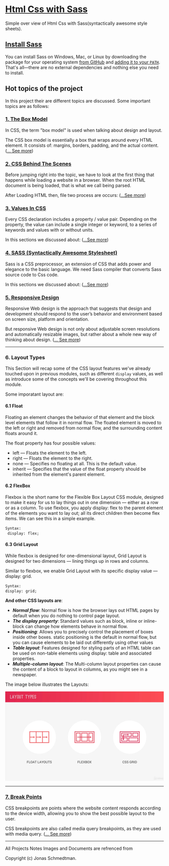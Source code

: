# [Html Css with Sass](/README.md)

  Simple over view of Html Css with Sass(syntactically awesome style sheets).

## [Install Sass](/README.md)

You can install Sass on Windows, Mac, or Linux by downloading the package for
your operating system [from GitHub][] and [adding it to your `PATH`][PATH].
That's all—there are no external dependencies and nothing else you need to
install.

[from GitHub]: https://github.com/sass/dart-sass/releases
[PATH]: https://katiek2.github.io/path-doc/

## Hot topics of the project

In this project their are different topics are discussed. Some important topics are as follows:

### [1. The Box Model](ModelBox.md)

In CSS, the term "box model" is used when talking about design and layout.

The CSS box model is essentially a box that wraps around every HTML element. It consists of: margins, borders, padding, and the actual content. ([... See more](ModelBox.md))

### [2. CSS Behind The Scenes](BehindTheScenes.md)

Before jumping right into the topic, we have to look at the first thing that happens while loading a website in a browser. When the root HTML document is being loaded, that is what we call being parsed.

After Loading HTML then, file two process are occurs: ([...See more](BehindTheScenes.md))

### [3. Values In CSS](ValuseInCss.md)

Every CSS declaration includes a property / value pair. Depending on the property, the value can include a single integer or keyword, to a series of keywords and values with or without units.

In this sections we discussed about: ([...See more](ValuseInCss.md))

### [4. SASS (Syntactically Awesome Stylesheet)](Sass.md)

Sass is a CSS preprocessor, an extension of CSS that adds power and elegance to the basic language. We need Sass compiler that converts Sass source code to Css code. 

In this sections we discussed about: ([...See more](Sass.md))

### [5. Responsive Design](Responsive.md)

Responsive Web design is the approach that suggests that design and development should respond to the user’s behavior and environment based on screen size, platform and orientation.

But responsive Web design is not only about adjustable screen resolutions and automatically resizable images, but rather about a whole new way of thinking about design.  ([... See more](Responsive.md))

---
   
 ### 6. Layout Types
  
  This Section will recap some of the CSS layout features we've already touched upon in previous modules, such as different ```display``` values, as well as introduce some of the concepts we'll be covering throughout this module.
  
  Some imporatant layout are:
  
#### 6.1 Float
  
Floating an element changes the behavior of that element and the block level elements that follow it in normal flow. The floated element is moved to the left or right and removed from normal flow, and the surrounding content floats around it.

The float property has four possible values:

- left — Floats the element to the left.
- right — Floats the element to the right.
- none — Specifies no floating at all. This is the default value.
- inherit — Specifies that the value of the float property should be inherited from the element's parent element.
  
#### 6.2 FlexBox
  
 Flexbox is the short name for the Flexible Box Layout CSS module, designed to make it easy for us to lay things out in one dimension — either as a row or as a column. To use flexbox, you apply display: flex to the parent element of the elements you want to lay out; all its direct children then become flex items. We can see this in a simple example.
  
  ```
  Syntax:
   display: flex;

  ``` 
  
#### 6.3 Grid Layout
  
 While flexbox is designed for one-dimensional layout, Grid Layout is designed for two dimensions — lining things up in rows and columns.

Similar to flexbox, we enable Grid Layout with its specific display value — display: grid.

   ```
  Syntax:
   display: grid;

  ```
  
 **And other CSS layouts are**:
- ***Normal flow***: Normal flow is how the browser lays out HTML pages by default when you do nothing to control page layout. 
- ***The display property***: Standard values such as block, inline or inline-block can change how elements behave in normal flow.
- ***Positioning***: Allows you to precisely control the placement of boxes inside other boxes. static positioning is the default in normal flow, but you can cause elements to be laid out differently using other values
- ***Table layout***: Features designed for styling parts of an HTML table can be used on non-table elements using display: table and associated properties.
- ***Multiple-column layout***: The Multi-column layout properties can cause the content of a block to layout in columns, as you might see in a newspaper.

The image below illustrates the Layouts:
  
   ![alt text](https://github.com/surajthaqurie/html-sass/blob/master/git-docs/images/Layouts%20Types.png)
  
  ---
  
### [7. Break Points](BreakPoints.md)
  
 CSS breakpoints are points where the website content responds according to the device width, allowing you to show the best possible layout to the user.

CSS breakpoints are also called media query breakpoints, as they are used with media query. ([... See more](BreakPoints.md))


  ---

All Projects Notes Images and  Documents are refrenced from

Copyright (c) Jonas Schmedtman.



